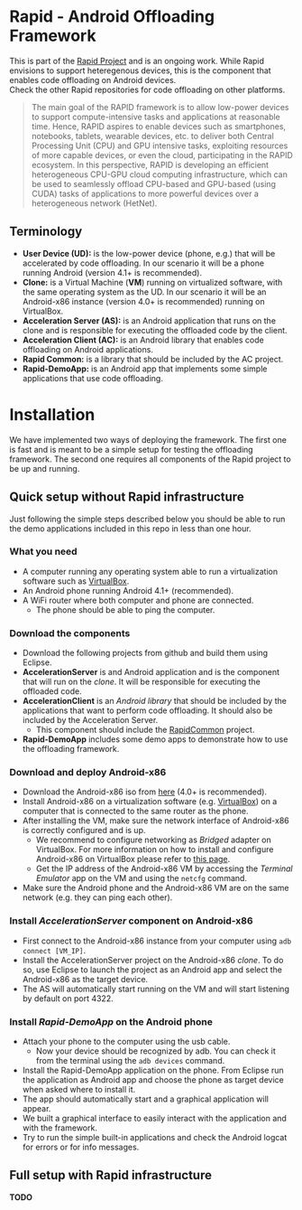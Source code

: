 # Rapid - Android Offloading Framework
This is part of the [Rapid Project](rapid-project.eu) and is an ongoing work. While Rapid envisions to support heteregenous devices, this is the component that enables code offloading on Android devices.  
Check the other Rapid repositories for code offloading on other platforms.

>The main goal of the RAPID framework is to allow low-power devices to support compute-intensive tasks and applications at reasonable time. Hence, RAPID aspires to enable devices such as smartphones, notebooks, tablets, wearable devices, etc. to deliver both Central Processing Unit (CPU) and GPU intensive tasks, exploiting resources of more capable devices, or even the cloud, participating in the RAPID ecosystem. In this perspective, RAPID is developing an efficient heterogeneous CPU-GPU cloud computing infrastructure, which can be used to seamlessly offload CPU-based and GPU-based (using CUDA) tasks of applications to more powerful devices over a heterogeneous network (HetNet).

## Terminology
* **User Device (UD):** is the low-power device (phone, e.g.) that will be accelerated by code offloading. In our scenario it will be a phone running Android (version 4.1+ is recommended).
* **Clone:** is a Virtual Machine (**VM**) running on virtualized software, with the same operating system as the UD. In our scenario it will be an Android-x86 instance (version 4.0+ is recommended) running on VirtualBox.
* **Acceleration Server (AS):** is an Android application that runs on the clone and is responsible for executing the offloaded code by the client.
* **Acceleration Client (AC):** is an Android library that enables code offloading on Android applications.
* **Rapid Common:** is a library that should be included by the AC project.
* **Rapid-DemoApp:** is an Android app that implements some simple applications that use code offloading.

# Installation
We have implemented two ways of deploying the framework. 
The first one is fast and is meant to be a simple setup for testing the offloading framework. 
The second one requires all components of the Rapid project to be up and running.

## Quick setup without Rapid infrastructure
Just following the simple steps described below you should be able to run the demo applications included in this repo in less than one hour.

### What you need
* A computer running any operating system able to run a virtualization software such as [VirtualBox](https://www.virtualbox.org/).
* An Android phone running Android 4.1+ (recommended).
* A WiFi router where both computer and phone are connected.
    * The phone should be able to ping the computer.

### Download the components
* Download the following projects from github and build them using Eclipse.
* **AccelerationServer** is and Android application and is the component that will run on the *clone*. It will be responsible for executing the offloaded code.
* **AccelerationClient** is an *Android library* that should be included by the applications that want to perform code offloading. It should also be included by the Acceleration Server.
    * This component should include the [RapidCommon](https://github.com/RapidProjectH2020/rapid-common) project.
* **Rapid-DemoApp** includes some demo apps to demonstrate how to use the offloading framework.

### Download and deploy Android-x86
* Download the Android-x86 iso from [here](http://www.android-x86.org/) (4.0+ is recommended).
* Install Android-x86 on a virtualization software (e.g. [VirtualBox](https://www.virtualbox.org/)) on a computer that is connected to the same router as the phone.
* After installing the VM, make sure the network interface of Android-x86 is correctly configured and is up.
    * We recommend to configure networking as _Bridged_ adapter on VirtualBox. For more information on how to install and configure Android-x86 on VirtualBox please refer to [this page](http://www.android-x86.org/documents/virtualboxhowto).
    * Get the IP address of the Android-x86 VM by accessing the _Terminal Emulator_ app on the VM and using the ```netcfg``` command.
* Make sure the Android phone and the Android-x86 VM are on the same network (e.g. they can ping each other).

### Install _AccelerationServer_ component on Android-x86
* First connect to the Android-x86 instance from your computer using ```adb connect [VM_IP]```.
* Install the AccelerationServer project on the Android-x86 *clone*. To do so, use Eclipse to launch the project as an Android app and select the Android-x86 as the target device.
* The AS will automatically start running on the VM and will start listening by default on port 4322.

### Install _Rapid-DemoApp_ on the Android phone
* Attach your phone to the computer using the usb cable.
    * Now your device should be recognized by adb. You can check it from the terminal using the ```adb devices``` command.
* Install the Rapid-DemoApp application on the phone. From Eclipse run the application as Android app and choose the phone as target device when asked where to install it.
* The app should automatically start and a graphical application will appear.
* We built a graphical interface to easily interact with the application and with the framework.
* Try to run the simple built-in applications and check the Android logcat for errors or for info messages.


## Full setup with Rapid infrastructure
**TODO**


